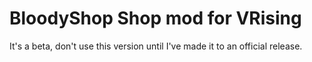 # BloodyShop Shop mod for VRising

It's a beta, don't use this version until I've made it to an official release.